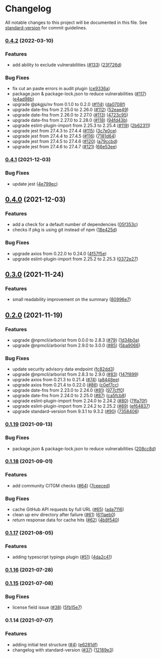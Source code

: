 # Changelog

All notable changes to this project will be documented in this file. See [standard-version](https://github.com/conventional-changelog/standard-version) for commit guidelines.

### [0.4.2](https://github.com/nodeshift/npcheck/compare/v0.4.1...v0.4.2) (2022-03-10)


### Features

* add ability to exclude vulnerabilities ([#133](https://github.com/nodeshift/npcheck/issues/133)) ([23f726d](https://github.com/nodeshift/npcheck/commit/23f726dd6dc0070c223ee836ce3b0d3fa412a2ed))


### Bug Fixes

* fix cut an paste errors in audit plugin ([ce9336a](https://github.com/nodeshift/npcheck/commit/ce9336a2f9d92df12ff27362cc92cd95d1b8a96a))
* package.json & package-lock.json to reduce vulnerabilities ([#117](https://github.com/nodeshift/npcheck/issues/117)) ([e4ad98b](https://github.com/nodeshift/npcheck/commit/e4ad98b61004421fccbcc480a501dd8bae1a1a83))
* upgrade @pkgjs/nv from 0.1.0 to 0.2.0 ([#114](https://github.com/nodeshift/npcheck/issues/114)) ([da0708f](https://github.com/nodeshift/npcheck/commit/da0708fbd29a4c9822994a9ba042ec6704c4172e))
* upgrade date-fns from 2.25.0 to 2.26.0 ([#112](https://github.com/nodeshift/npcheck/issues/112)) ([52eae49](https://github.com/nodeshift/npcheck/commit/52eae49e2691ca33f7412d0a85d79a928a29d963))
* upgrade date-fns from 2.26.0 to 2.27.0 ([#113](https://github.com/nodeshift/npcheck/issues/113)) ([4723c95](https://github.com/nodeshift/npcheck/commit/4723c95f29b713287ba31e4fd1dc174947347e29))
* upgrade date-fns from 2.27.0 to 2.28.0 ([#118](https://github.com/nodeshift/npcheck/issues/118)) ([94fd43b](https://github.com/nodeshift/npcheck/commit/94fd43bce838aeef639bf8c011a915c69f99e33c))
* upgrade eslint-plugin-import from 2.25.3 to 2.25.4 ([#119](https://github.com/nodeshift/npcheck/issues/119)) ([2b62311](https://github.com/nodeshift/npcheck/commit/2b62311fed798dd1a225fa6c9113b840e2b1eac1))
* upgrade jest from 27.4.3 to 27.4.4 ([#115](https://github.com/nodeshift/npcheck/issues/115)) ([3c7e0ce](https://github.com/nodeshift/npcheck/commit/3c7e0ce8108d6fcf3f15ee06ccc4dd0010b774f3))
* upgrade jest from 27.4.4 to 27.4.5 ([#116](https://github.com/nodeshift/npcheck/issues/116)) ([7181d64](https://github.com/nodeshift/npcheck/commit/7181d64017d98a8ae29d1a9b0289eec3c7b8d73f))
* upgrade jest from 27.4.5 to 27.4.6 ([#120](https://github.com/nodeshift/npcheck/issues/120)) ([a79ccbd](https://github.com/nodeshift/npcheck/commit/a79ccbdba339598cd72fa16c1535a642adf17519))
* upgrade jest from 27.4.6 to 27.4.7 ([#121](https://github.com/nodeshift/npcheck/issues/121)) ([66e53ee](https://github.com/nodeshift/npcheck/commit/66e53ee0d4183a811d309396a0e0fc41f93f8baf))

### [0.4.1](https://www.github.com/nodeshift/npcheck/compare/v0.4.0...v0.4.1) (2021-12-03)


### Bug Fixes

* update jest ([4e799ec](https://www.github.com/nodeshift/npcheck/commit/4e799ec1c096709b277e2e35331141fcefff027e))

## [0.4.0](https://www.github.com/nodeshift/npcheck/compare/v0.3.0...v0.4.0) (2021-12-03)


### Features

* add a check for a default number of dependencies ([05f353c](https://www.github.com/nodeshift/npcheck/commit/05f353c289a73742d9ef88ab71eff3a390e91a35))
* checks if pkg is using git instead of npm ([18e425d](https://www.github.com/nodeshift/npcheck/commit/18e425df4944c2202bd19fd7181ecad22b9bd08f))


### Bug Fixes

* upgrade axios from 0.22.0 to 0.24.0 ([4f57f5e](https://www.github.com/nodeshift/npcheck/commit/4f57f5ea9ff20e94819b8f2999df61c88697446d))
* upgrade eslint-plugin-import from 2.25.2 to 2.25.3 ([0372e27](https://www.github.com/nodeshift/npcheck/commit/0372e277b50859ad360f7745a228b54511e38372))

## [0.3.0](https://www.github.com/nodeshift/npcheck/compare/v0.2.0...v0.3.0) (2021-11-24)


### Features

* small readability improvement on the summary ([80996e7](https://www.github.com/nodeshift/npcheck/commit/80996e7b66f4bfd29308b314f9fe6caf7dcfe3bd))

## [0.2.0](https://www.github.com/nodeshift/npcheck/compare/v0.1.19...v0.2.0) (2021-11-19)


### Features

* upgrade @npmcli/arborist from 0.0.0 to 2.8.3 ([#79](https://www.github.com/nodeshift/npcheck/issues/79)) ([1d34b0a](https://www.github.com/nodeshift/npcheck/commit/1d34b0a80b56a8d7cc6cb6b0426bb53b7a2661a3))
* upgrade @npmcli/arborist from 2.9.0 to 3.0.0 ([#85](https://www.github.com/nodeshift/npcheck/issues/85)) ([5ba9066](https://www.github.com/nodeshift/npcheck/commit/5ba90662f7820a83dca01f51ee85d5b891169a7f))


### Bug Fixes

* update security advisory data endpoint ([fc82dd3](https://www.github.com/nodeshift/npcheck/commit/fc82dd3410db6d27876a28a36186872e666ed143))
* upgrade @npmcli/arborist from 2.8.3 to 2.9.0 ([#83](https://www.github.com/nodeshift/npcheck/issues/83)) ([147f899](https://www.github.com/nodeshift/npcheck/commit/147f899b18e77e03283abe5bbbfab9826d4a8e85))
* upgrade axios from 0.21.3 to 0.21.4 ([#74](https://www.github.com/nodeshift/npcheck/issues/74)) ([a8448ee](https://www.github.com/nodeshift/npcheck/commit/a8448eefd127b88b0f47e84038a3d3037f7f98c1))
* upgrade axios from 0.21.4 to 0.22.0 ([#86](https://www.github.com/nodeshift/npcheck/issues/86)) ([c0ef7cc](https://www.github.com/nodeshift/npcheck/commit/c0ef7cc3eaceea245690f71186e6cf6870bbab96))
* upgrade date-fns from 2.23.0 to 2.24.0 ([#81](https://www.github.com/nodeshift/npcheck/issues/81)) ([977cff0](https://www.github.com/nodeshift/npcheck/commit/977cff0b4cb7096d6e9942e8a7656fd3a421767e))
* upgrade date-fns from 2.24.0 to 2.25.0 ([#87](https://www.github.com/nodeshift/npcheck/issues/87)) ([ca5fcb8](https://www.github.com/nodeshift/npcheck/commit/ca5fcb8436dae2da5a4a9ffe38b016df1450ab0a))
* upgrade eslint-plugin-import from 2.24.0 to 2.24.2 ([#80](https://www.github.com/nodeshift/npcheck/issues/80)) ([7ffa70f](https://www.github.com/nodeshift/npcheck/commit/7ffa70f4136f8ad5a0b0a29a7173e7ac3a25718d))
* upgrade eslint-plugin-import from 2.24.2 to 2.25.2 ([#89](https://www.github.com/nodeshift/npcheck/issues/89)) ([ef64837](https://www.github.com/nodeshift/npcheck/commit/ef648370c5b6396e6d4b6af3087f0c4eca0ba8ce))
* upgrade standard-version from 9.3.1 to 9.3.2 ([#90](https://www.github.com/nodeshift/npcheck/issues/90)) ([7358406](https://www.github.com/nodeshift/npcheck/commit/7358406bbe5d8cedab043d8115e71d1c3d9b4b33))

### [0.1.19](https://github.com/nodeshift/npcheck/compare/v0.1.18...v0.1.19) (2021-09-13)


### Bug Fixes

* package.json & package-lock.json to reduce vulnerabilities ([208cc8d](https://github.com/nodeshift/npcheck/commit/208cc8d15b7776736f1a7a8d7a257a9fe5ceefba))

### [0.1.18](https://github.com/nodeshift/npcheck/compare/v0.1.17...v0.1.18) (2021-09-01)


### Features

* add community CITGM checks ([#64](https://github.com/nodeshift/npcheck/issues/64)) ([7ceeced](https://github.com/nodeshift/npcheck/commit/7ceeced4549ab2bc8bb455b52bea21b2ece7f436))


### Bug Fixes

* cache GitHub API requests by full URL ([#65](https://github.com/nodeshift/npcheck/issues/65)) ([ada7116](https://github.com/nodeshift/npcheck/commit/ada71160a746a0e0e541346931de6a73c4d7ee95))
* clean up env directory after failure ([#61](https://github.com/nodeshift/npcheck/issues/61)) ([611aeb0](https://github.com/nodeshift/npcheck/commit/611aeb055d3bedc3b5b5b7ac1a86275d913a903e))
* return response data for cache hits ([#62](https://github.com/nodeshift/npcheck/issues/62)) ([4b8f540](https://github.com/nodeshift/npcheck/commit/4b8f5404e8b57f68f1609d1283b45444542b99c4))

### [0.1.17](https://github.com/nodeshift/npcheck/compare/v0.1.16...v0.1.17) (2021-08-05)


### Features

* adding typescript typings plugin ([#51](https://github.com/nodeshift/npcheck/issues/51)) ([4da2c41](https://github.com/nodeshift/npcheck/commit/4da2c41fdbc8e5758ef341c1783d154bf6687136))

### [0.1.16](https://github.com/nodeshift/npcheck/compare/v0.1.15...v0.1.16) (2021-07-28)

### [0.1.15](https://github.com/nodeshift/npcheck/compare/v0.1.14...v0.1.15) (2021-07-08)


### Bug Fixes

* license field issue ([#38](https://github.com/nodeshift/npcheck/issues/38)) ([5fb15e7](https://github.com/nodeshift/npcheck/commit/5fb15e7cd40ee12f0686666ab6d142f9d52e63db))

### 0.1.14 (2021-07-07)


### Features

* adding initial test structure ([#4](https://github.com/nodeshift/npcheck/issues/4)) ([e6281df](https://github.com/nodeshift/npcheck/commit/e6281df6e803ced9c6d57460821af7d8a431480e))
* changelog with standard-version ([#37](https://github.com/nodeshift/npcheck/issues/37)) ([12189e3](https://github.com/nodeshift/npcheck/commit/12189e3a506f6028742877c84067df07b33101a2))
